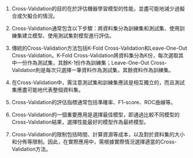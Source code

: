 1. Cross-Validation的目的在於評估機器學習模型的性能，並盡可能地減少過擬合或欠擬合的情況。

2. Cross-Validation通常包含以下步驟：將資料集分為訓練集和測試集、使用訓練集建立模型、使用測試集對模型進行評估。

3. 傳統的Cross-Validation方法包括K-Fold Cross-Validation和Leave-One-Out Cross-Validation。K-Fold Cross-Validation將資料集分為K份，每次選取其中一份作為測試集，其餘K-1份作為訓練集；Leave-One-Out Cross-Validation則是每次只選擇一筆資料作為測試集，其餘資料作為訓練集。

4. 在Cross-Validation中，需注意測試集和訓練集應該是相互獨立的，而且測試集應盡可能地代表整個資料集。

5. Cross-Validation的評估指標通常包括準確率、F1-score、ROC曲線等。

6. Cross-Validation的一個重要應用是選擇最佳模型，即通過比較不同模型的Cross-Validation結果，選擇性能最好的模型作為最終模型。

7. Cross-Validation的限制包括時間、計算資源等成本，以及對於資料集的大小和分佈等限制。因此，在實際應用中，需根據實際情況選擇適當的Cross-Validation方法。